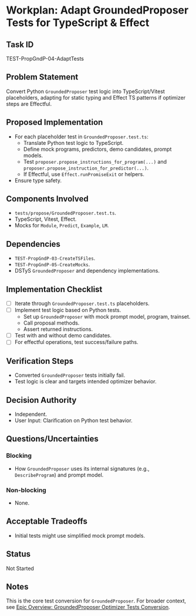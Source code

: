 # Workplan: Adapt GroundedProposer Tests for TypeScript & Effect

## Task ID
TEST-PropGndP-04-AdaptTests

## Problem Statement
Convert Python `GroundedProposer` test logic into TypeScript/Vitest placeholders, adapting for static typing and Effect TS patterns if optimizer steps are Effectful.

## Proposed Implementation
- For each placeholder test in `GroundedProposer.test.ts`:
    - Translate Python test logic to TypeScript.
    - Define mock programs, predictors, demo candidates, prompt models.
    - Test `proposer.propose_instructions_for_program(...)` and `proposer.propose_instruction_for_predictor(...)`.
    - If Effectful, use `Effect.runPromiseExit` or helpers.
- Ensure type safety.

## Components Involved
- `tests/propose/GroundedProposer.test.ts`.
- TypeScript, Vitest, Effect.
- Mocks for `Module`, `Predict`, `Example`, `LM`.

## Dependencies
- `TEST-PropGndP-03-CreateTSFiles`.
- `TEST-PropGndP-05-CreateMocks`.
- DSTyS `GroundedProposer` and dependency implementations.

## Implementation Checklist
- [ ] Iterate through `GroundedProposer.test.ts` placeholders.
- [ ] Implement test logic based on Python tests.
    - Set up `GroundedProposer` with mock prompt model, program, trainset.
    - Call proposal methods.
    - Assert returned instructions.
- [ ] Test with and without demo candidates.
- [ ] For effectful operations, test success/failure paths.

## Verification Steps
- Converted `GroundedProposer` tests initially fail.
- Test logic is clear and targets intended optimizer behavior.

## Decision Authority
- Independent.
- User Input: Clarification on Python test behavior.

## Questions/Uncertainties
### Blocking
- How `GroundedProposer` uses its internal signatures (e.g., `DescribeProgram`) and prompt model.
### Non-blocking
- None.

## Acceptable Tradeoffs
- Initial tests might use simplified mock prompt models.

## Status
Not Started

## Notes
This is the core test conversion for `GroundedProposer`.
For broader context, see [Epic Overview: GroundedProposer Optimizer Tests Conversion](../../docs/planning/workplans/TEST-ProposeGroundedProposerTests.md).
